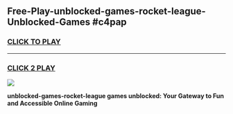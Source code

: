 
## Free-Play-unblocked-games-rocket-league-Unblocked-Games #c4pap
<h3>
<a href="https://news.freeplayer.one?title=unblocked-games-rocket-league&ref=8M">CLICK TO PLAY</a></h3>
<hr>

<h3>
<a href="https://news.freeplayer.one?title=unblocked-games-rocket-league&ref=8M">CLICK 2 PLAY</a>
  
</h3>

<a href="https://news.freeplayer.one?title=unblocked-games-rocket-league&ref=8M"><img src="https://clearcache.store/games.png"></a>


**unblocked-games-rocket-league games unblocked: Your Gateway to Fun and Accessible Online Gaming**
